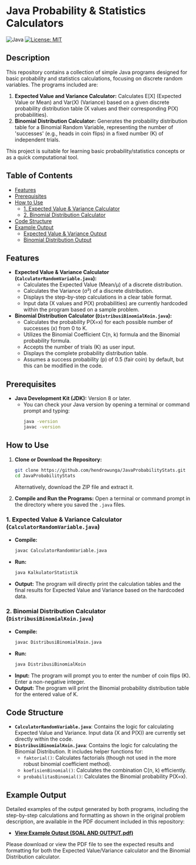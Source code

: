 # Java Probability & Statistics Calculators

![Java](https://img.shields.io/badge/Java-1.8%2B-blue?style=flat&logo=java) [![License: MIT](https://img.shields.io/badge/License-MIT-yellow.svg)](https://opensource.org/licenses/MIT)

## Description

This repository contains a collection of simple Java programs designed for basic probability and statistics calculations, focusing on discrete random variables. The programs included are:

1.  **Expected Value and Variance Calculator:** Calculates E[X] (Expected Value or Mean) and Var(X) (Variance) based on a given discrete probability distribution table (X values and their corresponding P(X) probabilities).
2.  **Binomial Distribution Calculator:** Generates the probability distribution table for a Binomial Random Variable, representing the number of 'successes' (e.g., heads in coin flips) in a fixed number (K) of independent trials.

This project is suitable for learning basic probability/statistics concepts or as a quick computational tool.

## Table of Contents

*   [Features](#features)
*   [Prerequisites](#prerequisites)
*   [How to Use](#how-to-use)
    *   [1. Expected Value & Variance Calculator](#1-expected-value--variance-calculator-kalkulatorstatistikjava)
    *   [2. Binomial Distribution Calculator](#2-binomial-distribution-calculator-distribusibinomialkoinjava)
*   [Code Structure](#code-structure)
*   [Example Output](#example-output)
    *   [Expected Value & Variance Output](#expected-value--variance-output)
    *   [Binomial Distribution Output](#binomial-distribution-output)


## Features

*   **Expected Value & Variance Calculator (`CalculatorRandomVariable.java`):**
    *   Calculates the Expected Value (Mean/μ) of a discrete distribution.
    *   Calculates the Variance (σ²) of a discrete distribution.
    *   Displays the step-by-step calculations in a clear table format.
    *   Input data (X values and P(X) probabilities) are currently hardcoded within the program based on a sample problem.
*   **Binomial Distribution Calculator (`DistribusiBinomialKoin.java`):**
    *   Calculates the probability P(X=x) for each possible number of successes (x) from 0 to K.
    *   Utilizes the Binomial Coefficient C(n, k) formula and the Binomial probability formula.
    *   Accepts the number of trials (K) as user input.
    *   Displays the complete probability distribution table.
    *   Assumes a success probability (p) of 0.5 (fair coin) by default, but this can be modified in the code.

## Prerequisites

*   **Java Development Kit (JDK):** Version 8 or later.
    *   You can check your Java version by opening a terminal or command prompt and typing:
        ```bash
        java -version
        javac -version
        ```

## How to Use

1.  **Clone or Download the Repository:**
    ```bash
    git clone https://github.com/hendrowunga/JavaProbabilityStats.git
    cd JavaProbabilityStats
    ```
    Alternatively, download the ZIP file and extract it.

2.  **Compile and Run the Programs:** Open a terminal or command prompt in the directory where you saved the `.java` files.

### 1. Expected Value & Variance Calculator (`CalculatorRandomVariable.java`)

*   **Compile:**
    ```bash
    javac CalculatorRandomVariable.java
    ```
*   **Run:**
    ```bash
    java KalkulatorStatistik
    ```
*   **Output:** The program will directly print the calculation tables and the final results for Expected Value and Variance based on the hardcoded data.

### 2. Binomial Distribution Calculator (`DistribusiBinomialKoin.java`)

*   **Compile:**
    ```bash
    javac DistribusiBinomialKoin.java
    ```
*   **Run:**
    ```bash
    java DistribusiBinomialKoin
    ```
*   **Input:** The program will prompt you to enter the number of coin flips (K). Enter a non-negative integer.
*   **Output:** The program will print the Binomial probability distribution table for the entered value of K.

## Code Structure

*   **`CalculatorRandomVariable.java`**: Contains the logic for calculating Expected Value and Variance. Input data (X and P(X)) are currently set directly within the code.
*   **`DistribusiBinomialKoin.java`**: Contains the logic for calculating the Binomial Distribution. It includes helper functions for:
    *   `faktorial()`: Calculates factorials (though not used in the more robust binomial coefficient method).
    *   `koefisienBinomial()`: Calculates the combination C(n, k) efficiently.
    *   `probabilitasBinomial()`: Calculates the Binomial probability P(X=x).

## Example Output

Detailed examples of the output generated by both programs, including the step-by-step calculations and formatting as shown in the original problem description, are available in the PDF document included in this repository:

*   **[View Example Output (SOAL AND OUTPUT.pdf)](./SOAL%20AND%20OUTPUT.pdf)**

Please download or view the PDF file to see the expected results and formatting for both the Expected Value/Variance calculator and the Binomial Distribution calculator.